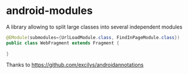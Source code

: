 # android-modules
A library allowing to split large classes into several independent modules

```java
@EModule(submodules={UrlLoadModule.class, FindInPageModule.class})
public class WebFragment extends Fragment {
	
}
```
Thanks to https://github.com/excilys/androidannotations

